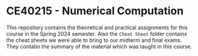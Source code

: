 # CE40215 - Numerical Computation

This repository contains the theoretical and practical assignments for this course in the Spring 2024 semester. Also the `Cheat Sheet` folder contains the cheat sheets we were able to bring to our midterm and final exams. They contatin the summary of the material which was taught in this course.  
